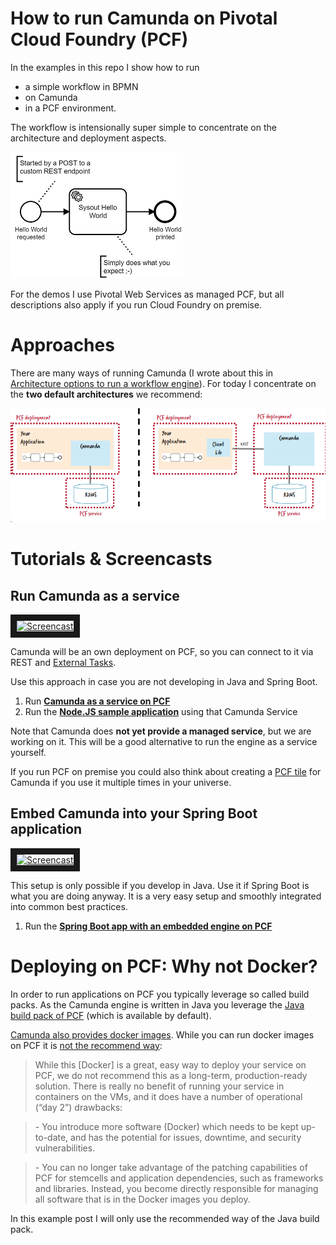# How to run Camunda on Pivotal Cloud Foundry (PCF)

In the examples in this repo I show how to run 

* a simple workflow in BPMN
* on Camunda 
* in a PCF environment. 

The workflow is intensionally super simple to concentrate on the architecture and deployment aspects.

![](docs/hello-world.png)

For the demos I use Pivotal Web Services as managed PCF, but all descriptions also apply if you run Cloud Foundry on premise. 



# Approaches

There are many ways of running Camunda (I wrote about this in [Architecture options to run a workflow engine](https://blog.bernd-ruecker.com/architecture-options-to-run-a-workflow-engine-6c2419902d91)). For today I concentrate on the **two default architectures** we recommend:

![](docs/approaches.png)

# Tutorials & Screencasts

## Run Camunda as a service


<a href="http://www.youtube.com/watch?feature=player_embedded&v=e0rdC8ElxLk" target="_blank"><img src="http://img.youtube.com/vi/e0rdC8ElxLk/0.jpg" alt="Screencast" width="240" border="10" /></a>

Camunda will be an own deployment on PCF, so you can connect to it via REST and [External Tasks](https://docs.camunda.org/manual/latest/user-guide/process-engine/external-tasks/). 

Use this approach in case you are not developing in Java and Spring Boot. 

1. Run **[Camunda as a service on PCF](engine-as-a-service/)**
2. Run the **[Node.JS sample application](nodejs-sample/)** using that Camunda Service

Note that Camunda does **not yet provide a managed service**, but we are working on it. This will be a good alternative to run the engine as a service yourself. 

If you run PCF on premise you could also think about creating a [PCF tile](https://docs.pivotal.io/tiledev/1-12/tile-structure.html) for Camunda if you use it multiple times in your universe.


## Embed Camunda into your Spring Boot application

<a href="http://www.youtube.com/watch?feature=player_embedded&v=va2uf-RRhPs" target="_blank"><img src="http://img.youtube.com/vi/va2uf-RRhPs/0.jpg" alt="Screencast" width="240" border="10" /></a>

This setup is only possible if you develop in Java. Use it if Spring Boot is what you are doing anyway. It is a very easy setup and smoothly integrated into common best practices.

1. Run the **[Spring Boot app with an embedded engine on PCF](spring-boot-embedded-engine-sample/)**



# Deploying on PCF: Why not Docker? 

In order to run applications on PCF you typically leverage so called build packs. As the Camunda engine is written in Java you leverage the [Java build pack of PCF](https://github.com/cloudfoundry/java-buildpack) (which is available by default).

[Camunda also provides docker images](https://github.com/camunda/docker-camunda-bpm-platform). While you can run docker images on PCF it is [not the recommend way](https://docs.pivotal.io/tiledev/2-2/bosh-release.html):

> While this \[Docker\] is a great, easy way to deploy your service on PCF, we do not recommend this as a long-term, production-ready solution. There is really no benefit of running your service in containers on the VMs, and it does have a number of operational (“day 2”) drawbacks:

> \- You introduce more software (Docker) which needs to be kept up-to-date, and has the potential for issues, downtime, and security vulnerabilities.

> \- You can no longer take advantage of the patching capabilities of PCF for stemcells and application dependencies, such as frameworks and libraries. Instead, you become directly responsible for managing all software that is in the Docker images you deploy.

In this example post I will only use the recommended way of the Java build pack.

